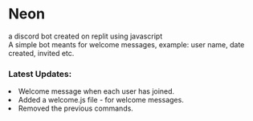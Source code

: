# Neon
a discord bot created on replit using javascript
<br>
A simple bot meants for welcome messages, example: user name, date created, invited etc.
<h3>Latest Updates: </h3>
<li>Welcome message when each user has joined.</li>
<li>Added a welcome.js file - for welcome messages.</li>
<li>Removed the previous commands.</li>
